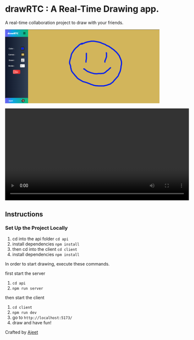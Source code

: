 # drawRTC : A Real-Time Drawing app.

A real-time collaboration project to draw with your friends.

![](./drawRTC.png)

<video width="600" controls autoplay>
  <source src="./demo.mp4" type="video/mp4">
  Your browser does not support the video tag.
</video>


## Instructions

### Set Up the Project Locally

1. cd into the api folder `cd api`
2. install dependencies `npm install`
3. then cd into the client `cd client`
4. install dependencies `npm install`

In order to start drawing, execute these commands.

first start the server

1. `cd api`
2. `npm run server`

then start the client

1. `cd client`
2. `npm run dev`
3. go to `http://localhost:5173/`
4. draw and have fun!

Crafted by [Ajeet](https://x.com/ajeetonx)